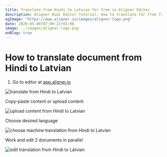 ```yaml
---
title: Translate from Hindi to Latvian for free in Aligner Editor
description: Aligner Dual Editor Tutorial. How to translate for free from Hindi to Latvian. Aligner is multilingual document management platform. 
ogImage: "https://www.aligner.io/images/aligner-logo.png"
date: 2020-05-06T07:09:21+03:00
image: ../images/aligner-logo.png
onBlog: true
---
```


# How to translate document from Hindi to Latvian

1. Go to editor at [app.aligner.io](https://app.aligner.io "Aligner App web page")

![translate from Hindi to Latvian](../aligner-blank-editor.png "translate from Hindi to Latvian")

Copy-paste content or upload content

![upload content from Hindi to Latvian](../aligner-uploaded-document.png "upload content from Hindi to Latvian")

Choose desired language

![choose machine translation from Hindi to Latvian](../aligner-language-dropdown.png "choose machine translation from Hindi to Latvian")

Work and edit 2 documents in parallel

![edit translation from Hindi to Latvian](../aligner-double-sitded-editor.png "edit translation from Hindi to Latvian")

